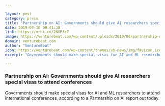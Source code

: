 ```yaml
---

layout: post
category: press
title: "Partnership on AI: Governments should give AI researchers special visas to attend conferences"
date: 2019-09-10 09:41:30
link: https://vrhk.co/2NVP3zZ
image: https://venturebeat.com/wp-content/uploads/2019/09/partnership-on-ai.jpg?w=1200&strip=all
domain: venturebeat.com
author: "VentureBeat"
icon: https://venturebeat.com/wp-content/themes/vb-news/img/favicon.ico
excerpt: "Governments should make special visas for AI and ML researchers to attend international conferences, according to a Partnership on AI report out today."

---
```


### Partnership on AI: Governments should give AI researchers special visas to attend conferences

Governments should make special visas for AI and ML researchers to attend international conferences, according to a Partnership on AI report out today.
